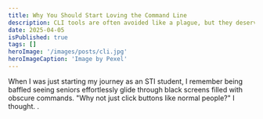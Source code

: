 ```yaml
---
title: Why You Should Start Loving the Command Line
description: CLI tools are often avoided like a plague, but they deserve more love.
date: 2025-04-05  
isPublished: true
tags: []
heroImage: '/images/posts/cli.jpg'
heroImageCaption: 'Image by Pexel'
---
```

When I was just starting my journey as an STI student, I remember being baffled seeing seniors effortlessly glide through black screens filled with obscure commands. "Why not just click buttons like normal people?" I thought. .





